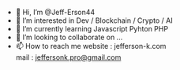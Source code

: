 - 👋 Hi, I’m @Jeff-Erson44
- 👀 I’m interested in Dev / Blockchain / Crypto / AI
- 🌱 I’m currently learning Javascript Pyhton PHP
- 💞️ I’m looking to collaborate on ...
- 📫 How to reach me 
website : jefferson-k.com <br>
mail : jeffersonk.pro@gmail.com

<!---
Jeff-Erson44/Jeff-Erson44 is a ✨ special ✨ repository because its `README.md` (this file) appears on your GitHub profile.
You can click the Preview link to take a look at your changes.
--->
